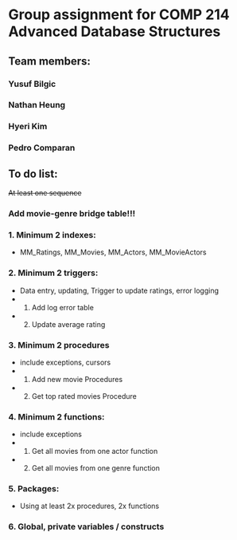 # Group assignment for COMP 214 Advanced Database Structures
## Team members:
###               Yusuf Bilgic
###               Nathan Heung
###               Hyeri Kim
###               Pedro Comparan


## To do list:
~~At least one sequence~~
### Add movie-genre bridge table!!!
### 1. Minimum 2 indexes:
- MM_Ratings, MM_Movies, MM_Actors, MM_MovieActors
### 2. Minimum 2 triggers:
- Data entry, updating, Trigger to update ratings, error logging
- 1. Add log error table
- 2. Update average rating
### 3. Minimum 2 procedures
- include exceptions, cursors
- 1. Add new movie Procedures
- 2. Get top rated movies Procedure
### 4. Minimum 2 functions:
- include exceptions
- 1. Get all movies from one actor function
- 2. Get all movies from one genre function
### 5. Packages:
- Using at least 2x procedures, 2x functions
### 6. Global, private variables / constructs
